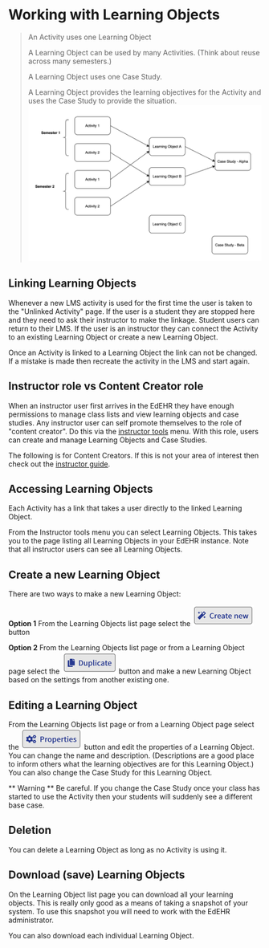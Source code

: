 # Working with Learning Objects

> An Activity uses one Learning Object
>
> A Learning Object can be used by many Activities. (Think about reuse across many semesters.)
>
> A Learning Object uses one Case Study.
>
> A Learning Object provides the learning objectives for the Activity and uses the Case Study to provide the situation.
![4]

## Linking Learning Objects

Whenever a new LMS activity is used for the first time the user is taken to the "Unlinked Activity" page. If the user is a student they are stopped here and they need to ask their instructor to make the linkage. Student users can return to their LMS.  If the user is an instructor they can connect the Activity to an existing Learning Object or create a new Learning Object.  

Once an Activity is linked to a Learning Object the link can not be changed. If a mistake is made then recreate the activity in the LMS and start again.

## Instructor role vs Content Creator role

When an instructor user first arrives in the EdEHR they have enough permissions to manage class lists and view learning objects and case studies. Any instructor user can self promote themselves to the role of "content creator". Do this via the [instructor tools](/instructor-tools/) menu.  With this role, users can create and manage Learning Objects and Case Studies.

The following is for Content Creators. If this is not your area of interest then check out the [instructor guide](/instructor/).

## Accessing Learning Objects

Each Activity has a link that takes a user directly to the linked Learning Object.

From the Instructor tools menu you can select Learning Objects. This takes you to the page listing all Learning Objects in your EdEHR instance. Note that all instructor users can see all Learning Objects.  

## Create a new Learning Object

There are two ways to make a new Learning Object: 

**Option 1** From the Learning Objects list page select the ![1] button

**Option 2** From the Learning Objects list page or from a Learning Object page select the ![2] button and make a new Learning Object based on the settings from another existing one.

## Editing a Learning Object

From the Learning Objects list page or from a Learning Object page select the ![3] button and edit the properties of a Learning Object. You can change the name and description. (Descriptions are a good place to inform others what the learning objectives are for this Learning Object.)  You can also change the Case Study for this Learning Object.

** Warning ** Be careful. If you change the Case Study once your class has started to use the Activity then your students will suddenly see a different base case.


## Deletion

You can delete a Learning Object as long as no Activity is using it.

## Download (save) Learning Objects

On the Learning Object list page you can download all your learning objects. This is really only good as a means of taking a snapshot of your system.  To use this snapshot you will need to work with the EdEHR administrator.

You can also download each individual Learning Object.


[1]: ../images/create-new-lobj-button.png "Create new"
[2]: ../images/duplicate-button.png "Duplicate"
[3]: ../images/properties-button.png "Properties"
[4]: ../images/activity-lobj-seed.png "Activity, Learning Object, Case Study"
